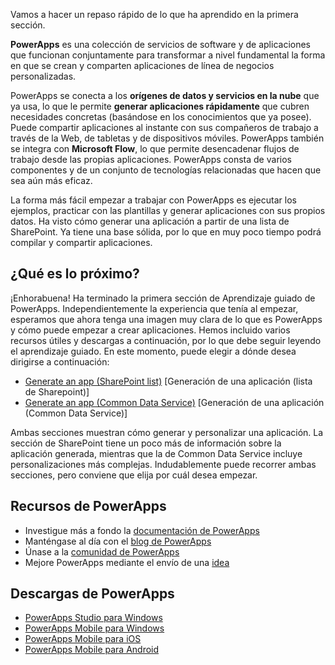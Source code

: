 Vamos a hacer un repaso rápido de lo que ha aprendido en la primera sección.

**PowerApps** es una colección de servicios de software y de aplicaciones que funcionan conjuntamente para transformar a nivel fundamental la forma en que se crean y comparten aplicaciones de línea de negocios personalizadas.

PowerApps se conecta a los **orígenes de datos y servicios en la nube** que ya usa, lo que le permite **generar aplicaciones rápidamente** que cubren necesidades concretas (basándose en los conocimientos que ya posee). Puede compartir aplicaciones al instante con sus compañeros de trabajo a través de la Web, de tabletas y de dispositivos móviles. PowerApps también se integra con **Microsoft Flow**, lo que permite desencadenar flujos de trabajo desde las propias aplicaciones. PowerApps consta de varios componentes y de un conjunto de tecnologías relacionadas que hacen que sea aún más eficaz.

La forma más fácil empezar a trabajar con PowerApps es ejecutar los ejemplos, practicar con las plantillas y generar aplicaciones con sus propios datos. Ha visto cómo generar una aplicación a partir de una lista de SharePoint. Ya tiene una base sólida, por lo que en muy poco tiempo podrá compilar y compartir aplicaciones. 

## <a name="whats-next"></a>¿Qué es lo próximo?
¡Enhorabuena! Ha terminado la primera sección de Aprendizaje guiado de PowerApps. Independientemente la experiencia que tenía al empezar, esperamos que ahora tenga una imagen muy clara de lo que es PowerApps y cómo puede empezar a crear aplicaciones. Hemos incluido varios recursos útiles y descargas a continuación, por lo que debe seguir leyendo el aprendizaje guiado. En este momento, puede elegir a dónde desea dirigirse a continuación:

* [Generate an app (SharePoint list)](learning-spo-app-generate.md) [Generación de una aplicación (lista de Sharepoint)]
* [Generate an app (Common Data Service)](learning-case-app-generate.md) [Generación de una aplicación (Common Data Service)] 

Ambas secciones muestran cómo generar y personalizar una aplicación. La sección de SharePoint tiene un poco más de información sobre la aplicación generada, mientras que la de Common Data Service incluye personalizaciones más complejas. Indudablemente puede recorrer ambas secciones, pero conviene que elija por cuál desea empezar. 

## <a name="powerapps-resources"></a>Recursos de PowerApps
* Investigue más a fondo la [documentación de PowerApps](https://powerapps.microsoft.com/tutorials/getting-started/)
* Manténgase al día con el [blog de PowerApps](https://powerapps.microsoft.com/blog/)
* Únase a la [comunidad de PowerApps](https://powerusers.microsoft.com/t5/PowerApps-Community/ct-p/PowerApps1)
* Mejore PowerApps mediante el envío de una [idea](https://powerusers.microsoft.com/t5/PowerApps-Ideas/idb-p/PowerAppsIdeas)

## <a name="powerapps-downloads"></a>Descargas de PowerApps
* [PowerApps Studio para Windows](https://aka.ms/powerappswin)
* [PowerApps Mobile para Windows](https://aka.ms/powerappswin)
* [PowerApps Mobile para iOS](https://aka.ms/powerappsios)
* [PowerApps Mobile para Android](https://aka.ms/powerappsandroid)

